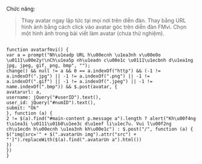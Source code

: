 Chức năng:

> Thay avatar ngay lập tức tại mọi nơi trên diễn đàn.
> Thay bằng URL hình ảnh bằng cách click vào avatar góc trên diễn đàn FMvi.
> Chọn một hình ảnh trong bài viết làm avatar (chưa thử nghiệm).



```

function avatarfmvi() {
var a = prompt("Nh\u1eadp URL h\u00ecnh \u1ea3nh v\u00e0o \u0111\u00e2y!\nCh\u1ea5p nh\u1eadn c\u00e1c \u0111\u1ecbnh d\u1ea1ng jpg, jpeg, gif, png, bmp", "");
change() && null != a && 0 == a.indexOf("http") && (-1 != a.indexOf(".jpg") || -1 != a.indexOf(".png") || -1 != a.indexOf(".gif") || -1 != a.indexOf(".jpeg") || -1 != name.indexOf(".bmp")) && $.post(avatar, {
avatarurl: a,
username: jQuery("#userID").text(),
user_id: jQuery("#numID").text(),
submit: "Ok"
}, function (a) {
2 != $(a).find("#main-content p.message a").length ? alert("Kh\u00f4ng t\u1ea3i \u0111\u01b0\u1ee3c d\u1eef li\u1ec7u. Vui l\u00f2ng ch\u1ecdn h\u00ecnh \u1ea3nh kh\u00e1c") : $.post("/", function (a) {
$("img[src='" + $(".avatarUn img").attr("src") + "']").replaceWith($(a).find(".avatarUn a").html())
})
})
}

```